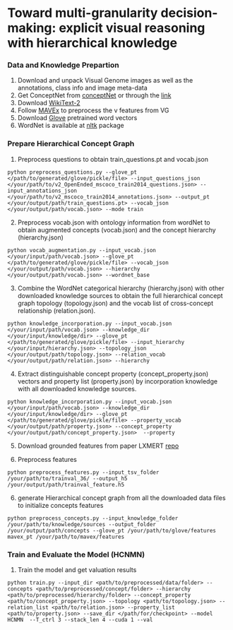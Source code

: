 # Toward multi-granularity decision-making: explicit visual reasoning with hierarchical knowledge

### Data and Knowledge Prepartion
1. Download and unpack Visual Genome images as well as the annotations, class info and image meta-data
2. Get ConceptNet from [conceptNet](https://github.com/commonsense/conceptnet5/) or through the [link](https://conceptnet-lite.fra1.cdn.digitaloceanspaces.com/conceptnet.db.zip)
3. Download [WikiText-2](https://huggingface.co/datasets/wikitext/tree/main)
4. Follow [MAVEx](https://github.com/jialinwu17/MAVEX) to preprocess the v features from VG
5. Download [Glove](https://nlp.stanford.edu/projects/glove/) pretrained word vectors
6. WordNet is available at [nltk](https://www.nltk.org/howto/wordnet.html) package


### Prepare Hierarchical Concept Graph
1. Preprocess questions to obtain train_questions.pt and vocab.json
```
python preprocess_questions.py --glove_pt </path/to/generated/glove/pickle/file> --input_questions_json </your/path/to/v2_OpenEnded_mscoco_train2014_questions.json> --input_annotations_json </your/path/to/v2_mscoco_train2014_annotations.json> --output_pt </your/output/path/train_questions.pt> --vocab_json </your/output/path/vocab.json> --mode train
``` 

2. Preprocess vocab.json with ontology information from wordNet to obtain augmented concepts (vocab.json) and the concept hierarchy (hierarchy.json)
```
python vocab_augmentation.py --input_vocab.json </your/input/path/vocab.json> --glove_pt </path/to/generated/glove/pickle/file> --vocab_json </your/output/path/vocab.json> --hierarchy </your/output/path/vocab.json> --wordnet_base
```

3. Combine the WordNet categorical hierarchy (hierarchy.json) with other downloaded knowledge sources to obtain the full hierarchical concept graph topology (topology.json) and the vocab list of cross-concept relationship (relation.json).
```
python knowledge_incorporation.py --input_vocab.json </your/input/path/vocab.json> --knowledge_dir </your/input/knowledge/dir> --glove_pt </path/to/generated/glove/pickle/file> --input_hierarchy </your/input/hierarchy.json> --topology_json </your/output/path/topology.json> --relation_vocab </your/output/path/relation.json> --hierarchy
```

4. Extract distinguishable concept property (concept_property.json) vectors and property list (property.json) by incorporation knowledge with all downloaded knowledge sources.
```
python knowledge_incorporation.py --input_vocab.json </your/input/path/vocab.json> --knowledge_dir </your/input/knowledge/dir> --glove_pt </path/to/generated/glove/pickle/file> --property_vocab </your/output/path/property.json> --concept_property </your/output/path/concept_property.json>  --property
```

5. Download grounded features from paper LXMERT [repo](https://github.com/airsplay/lxmert.git)

6. Preprocess features
```
python preprocess_features.py --input_tsv_folder /your/path/to/trainval_36/ --output_h5 /your/output/path/trainval_feature.h5
```
6. generate Hierarchical concept graph from all the downloaded data files to initialize concepts features
```
python preprocess_concepts.py --input_knowledge_folder /your/path/to/knowledge/sources --output_folder /your/output/path/concepts --glove_pt /your/path/to/glove/features mavex_pt /your/path/to/mavex/features
```

### Train and Evaluate the Model (HCNMN)

1. Train the model and get valuation results
```
python train.py --input_dir <path/to/preprocessed/data/folder> --concepts <path/to/preprocessed/concept/folder> --hierarchy <path/to/preprocessed/hierarchy/folder> --concept_property <path/to/concept_property.json> --topology <path/to/topology.json> --relation_list <path/to/relation.json> --property_list <path/to/property.json> --save_dir </path/for/checkpoint> --model HCNMN  --T_ctrl 3 --stack_len 4 --cuda 1 --val
```

